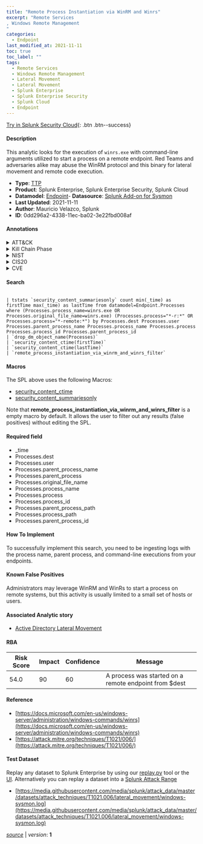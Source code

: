 ```yaml
---
title: "Remote Process Instantiation via WinRM and Winrs"
excerpt: "Remote Services
, Windows Remote Management
"
categories:
  - Endpoint
last_modified_at: 2021-11-11
toc: true
toc_label: ""
tags:
  - Remote Services
  - Windows Remote Management
  - Lateral Movement
  - Lateral Movement
  - Splunk Enterprise
  - Splunk Enterprise Security
  - Splunk Cloud
  - Endpoint
---
```




[Try in Splunk Security Cloud](https://www.splunk.com/en_splunk_app_enrichmentus/cyber-security.html){: .btn .btn--success}

#### Description

This analytic looks for the execution of `winrs.exe` with command-line arguments utilized to start a process on a remote endpoint. Red Teams and adversaries alike may abuse the WinRM protocol and this binary for lateral movement and remote code execution.

- **Type**: [TTP](https://github.com/splunk/security_content/wiki/Detection-Analytic-Types)
- **Product**: Splunk Enterprise, Splunk Enterprise Security, Splunk Cloud
- **Datamodel**: [Endpoint](https://docs.splunk.com/Documentation/CIM/latest/User/Endpoint)- **Datasource**: [Splunk Add-on for Sysmon](https://splunkbase.splunk.com/app/5709)
- **Last Updated**: 2021-11-11
- **Author**: Mauricio Velazco, Splunk
- **ID**: 0dd296a2-4338-11ec-ba02-3e22fbd008af


#### Annotations

<details>
  <summary>ATT&CK</summary>

<div markdown="1">


| ID             | Technique        |  Tactic             |
| -------------- | ---------------- |-------------------- |
| [T1021](https://attack.mitre.org/techniques/T1021/) | Remote Services | Lateral Movement |

| [T1021.006](https://attack.mitre.org/techniques/T1021/006/) | Windows Remote Management | Lateral Movement |

</div>
</details>


<details>
  <summary>Kill Chain Phase</summary>

<div markdown="1">

* Exploitation


</div>
</details>


<details>
  <summary>NIST</summary>

<div markdown="1">



</div>
</details>

<details>
  <summary>CIS20</summary>

<div markdown="1">



</div>
</details>

<details>
  <summary>CVE</summary>

<div markdown="1">


</div>
</details>

#### Search

```

| tstats `security_content_summariesonly` count min(_time) as firstTime max(_time) as lastTime from datamodel=Endpoint.Processes where (Processes.process_name=winrs.exe OR Processes.original_file_name=winrs.exe) (Processes.process="*-r:*" OR Processes.process="*-remote:*") by Processes.dest Processes.user Processes.parent_process_name Processes.process_name Processes.process Processes.process_id Processes.parent_process_id 
| `drop_dm_object_name(Processes)` 
| `security_content_ctime(firstTime)`
| `security_content_ctime(lastTime)` 
| `remote_process_instantiation_via_winrm_and_winrs_filter`
```

#### Macros
The SPL above uses the following Macros:
* [security_content_ctime](https://github.com/splunk/security_content/blob/develop/macros/security_content_ctime.yml)
* [security_content_summariesonly](https://github.com/splunk/security_content/blob/develop/macros/security_content_summariesonly.yml)

Note that **remote_process_instantiation_via_winrm_and_winrs_filter** is a empty macro by default. It allows the user to filter out any results (false positives) without editing the SPL.

#### Required field
* _time
* Processes.dest
* Processes.user
* Processes.parent_process_name
* Processes.parent_process
* Processes.original_file_name
* Processes.process_name
* Processes.process
* Processes.process_id
* Processes.parent_process_path
* Processes.process_path
* Processes.parent_process_id


#### How To Implement
To successfully implement this search, you need to be ingesting logs with the process name, parent process, and command-line executions from your endpoints.

#### Known False Positives
Administrators may leverage WinRM and WinRs to start a process on remote systems, but this activity is usually limited to a small set of hosts or users.

#### Associated Analytic story
* [Active Directory Lateral Movement](/stories/active_directory_lateral_movement)




#### RBA

| Risk Score  | Impact      | Confidence   | Message      |
| ----------- | ----------- |--------------|--------------|
| 54.0 | 90 | 60 | A process was started on a remote endpoint from $dest |


#### Reference

* [https://docs.microsoft.com/en-us/windows-server/administration/windows-commands/winrs](https://docs.microsoft.com/en-us/windows-server/administration/windows-commands/winrs)
* [https://attack.mitre.org/techniques/T1021/006/](https://attack.mitre.org/techniques/T1021/006/)



#### Test Dataset
Replay any dataset to Splunk Enterprise by using our [replay.py](https://github.com/splunk/attack_data#using-replaypy) tool or the [UI](https://github.com/splunk/attack_data#using-ui).
Alternatively you can replay a dataset into a [Splunk Attack Range](https://github.com/splunk/attack_range#replay-dumps-into-attack-range-splunk-server)


* [https://media.githubusercontent.com/media/splunk/attack_data/master/datasets/attack_techniques/T1021.006/lateral_movement/windows-sysmon.log](https://media.githubusercontent.com/media/splunk/attack_data/master/datasets/attack_techniques/T1021.006/lateral_movement/windows-sysmon.log)



[*source*](https://github.com/splunk/security_content/tree/develop/detections/endpoint/remote_process_instantiation_via_winrm_and_winrs.yml) \| *version*: **1**